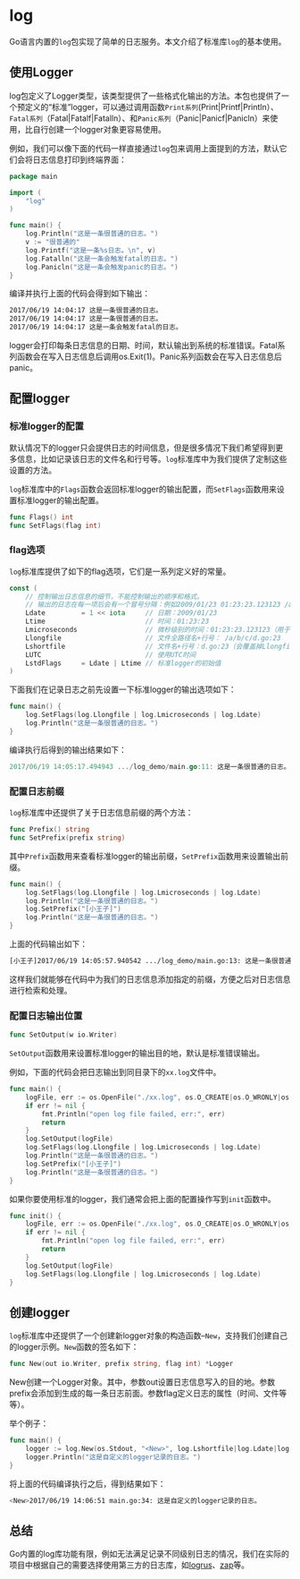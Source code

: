 # log

Go语言内置的`log`包实现了简单的日志服务。本文介绍了标准库`log`的基本使用。

## 使用Logger

log包定义了Logger类型，该类型提供了一些格式化输出的方法。本包也提供了一个预定义的“标准”logger，可以通过调用函数`Print系列`(Print|Printf|Println）、`Fatal系列`（Fatal|Fatalf|Fatalln）、和`Panic系列`（Panic|Panicf|Panicln）来使用，比自行创建一个logger对象更容易使用。

例如，我们可以像下面的代码一样直接通过`log`包来调用上面提到的方法，默认它们会将日志信息打印到终端界面：

```go
package main

import (
	"log"
)

func main() {
	log.Println("这是一条很普通的日志。")
	v := "很普通的"
	log.Printf("这是一条%s日志。\n", v)
	log.Fatalln("这是一条会触发fatal的日志。")
	log.Panicln("这是一条会触发panic的日志。")
}
```

编译并执行上面的代码会得到如下输出：

```bash
2017/06/19 14:04:17 这是一条很普通的日志。
2017/06/19 14:04:17 这是一条很普通的日志。
2017/06/19 14:04:17 这是一条会触发fatal的日志。
```

logger会打印每条日志信息的日期、时间，默认输出到系统的标准错误。Fatal系列函数会在写入日志信息后调用os.Exit(1)。Panic系列函数会在写入日志信息后panic。

## 配置logger

### 标准logger的配置

默认情况下的logger只会提供日志的时间信息，但是很多情况下我们希望得到更多信息，比如记录该日志的文件名和行号等。`log`标准库中为我们提供了定制这些设置的方法。

`log`标准库中的`Flags`函数会返回标准logger的输出配置，而`SetFlags`函数用来设置标准logger的输出配置。

```go
func Flags() int
func SetFlags(flag int)
```

### flag选项

`log`标准库提供了如下的flag选项，它们是一系列定义好的常量。

```go
const (
    // 控制输出日志信息的细节，不能控制输出的顺序和格式。
    // 输出的日志在每一项后会有一个冒号分隔：例如2009/01/23 01:23:23.123123 /a/b/c/d.go:23: message
    Ldate         = 1 << iota     // 日期：2009/01/23
    Ltime                         // 时间：01:23:23
    Lmicroseconds                 // 微秒级别的时间：01:23:23.123123（用于增强Ltime位）
    Llongfile                     // 文件全路径名+行号： /a/b/c/d.go:23
    Lshortfile                    // 文件名+行号：d.go:23（会覆盖掉Llongfile）
    LUTC                          // 使用UTC时间
    LstdFlags     = Ldate | Ltime // 标准logger的初始值
)
```

下面我们在记录日志之前先设置一下标准logger的输出选项如下：

```go
func main() {
	log.SetFlags(log.Llongfile | log.Lmicroseconds | log.Ldate)
	log.Println("这是一条很普通的日志。")
}
```

编译执行后得到的输出结果如下：

```go
2017/06/19 14:05:17.494943 .../log_demo/main.go:11: 这是一条很普通的日志。
```

### 配置日志前缀

`log`标准库中还提供了关于日志信息前缀的两个方法：

```go
func Prefix() string
func SetPrefix(prefix string)
```

其中`Prefix`函数用来查看标准logger的输出前缀，`SetPrefix`函数用来设置输出前缀。

```go
func main() {
	log.SetFlags(log.Llongfile | log.Lmicroseconds | log.Ldate)
	log.Println("这是一条很普通的日志。")
	log.SetPrefix("[小王子]")
	log.Println("这是一条很普通的日志。")
}
```

上面的代码输出如下：

```bash
[小王子]2017/06/19 14:05:57.940542 .../log_demo/main.go:13: 这是一条很普通的日志。
```

这样我们就能够在代码中为我们的日志信息添加指定的前缀，方便之后对日志信息进行检索和处理。

### 配置日志输出位置

```go
func SetOutput(w io.Writer)
```

`SetOutput`函数用来设置标准logger的输出目的地，默认是标准错误输出。

例如，下面的代码会把日志输出到同目录下的`xx.log`文件中。

```go
func main() {
	logFile, err := os.OpenFile("./xx.log", os.O_CREATE|os.O_WRONLY|os.O_APPEND, 0644)
	if err != nil {
		fmt.Println("open log file failed, err:", err)
		return
	}
	log.SetOutput(logFile)
	log.SetFlags(log.Llongfile | log.Lmicroseconds | log.Ldate)
	log.Println("这是一条很普通的日志。")
	log.SetPrefix("[小王子]")
	log.Println("这是一条很普通的日志。")
}
```

如果你要使用标准的logger，我们通常会把上面的配置操作写到`init`函数中。

```go
func init() {
	logFile, err := os.OpenFile("./xx.log", os.O_CREATE|os.O_WRONLY|os.O_APPEND, 0644)
	if err != nil {
		fmt.Println("open log file failed, err:", err)
		return
	}
	log.SetOutput(logFile)
	log.SetFlags(log.Llongfile | log.Lmicroseconds | log.Ldate)
}
```

## 创建logger

`log`标准库中还提供了一个创建新logger对象的构造函数–`New`，支持我们创建自己的logger示例。`New`函数的签名如下：

```go
func New(out io.Writer, prefix string, flag int) *Logger
```

New创建一个Logger对象。其中，参数out设置日志信息写入的目的地。参数prefix会添加到生成的每一条日志前面。参数flag定义日志的属性（时间、文件等等）。

举个例子：

```go
func main() {
	logger := log.New(os.Stdout, "<New>", log.Lshortfile|log.Ldate|log.Ltime)
	logger.Println("这是自定义的logger记录的日志。")
}
```

将上面的代码编译执行之后，得到结果如下：

```bash
<New>2017/06/19 14:06:51 main.go:34: 这是自定义的logger记录的日志。
```

## 总结

Go内置的log库功能有限，例如无法满足记录不同级别日志的情况，我们在实际的项目中根据自己的需要选择使用第三方的日志库，如[logrus](https://github.com/sirupsen/logrus)、[zap](https://github.com/uber-go/zap)等。